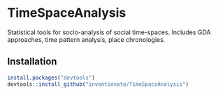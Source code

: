 # TimeSpaceAnalysis
Statistical tools for socio-analysis of social time-spaces. Includes GDA approaches, time pattern analysis, place chronologies.

## Installation

``` r
install.packages("devtools")
devtools::install_github("inventionate/TimeSpaceAnalysis")
```
